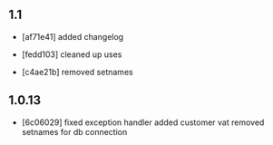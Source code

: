 1.1
------
- [af71e41]
  added changelog

- [fedd103]
  cleaned up uses

- [c4ae21b]
  removed setnames

1.0.13
------
- [6c06029]
  fixed exception handler
  added customer vat
  removed setnames for db connection

